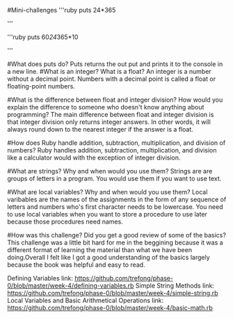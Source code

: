 #Mini-challenges
'''ruby
puts 24*365

'''

'''ruby
puts 60*24*365*10

'''


#What does puts do?
Puts returns the out put and prints it to the console in a new line.
#What is an integer? What is a float?
An integer is a number without a decimal point. Numbers with a decimal point is called a float or floating-point numbers.

#What is the difference between float and integer division? How would you explain the difference to someone who doesn't know anything about programming?
The main difference between float and integer division is that integer division only returns integer answers. In other words, it will always round down to the nearest integer if the answer is a float.

#How does Ruby handle addition, subtraction, multiplication, and division of numbers?
Ruby handles addition, subtraction, multiplication, and division like a calculator would with the exception of integer division.

#What are strings? Why and when would you use them?
Strings are are groups of letters in a program. You would use them if you want to use text.

#What are local variables? Why and when would you use them?
Local varibables are the names of the assignments in the form of any sequence of letters and numbers who's first character needs to be lowercase. You need to use local variables when you want to store a procedure to use later because those procedures need names.

#How was this challenge? Did you get a good review of some of the basics?
This challenge was a little bit hard for me in the beggining because it was a different format of learning the material than what we have been doing.Overall I felt like I got a good understanding of the basics largely because the book was helpful and easy to read.

Defining Variables link:
https://github.com/trefong/phase-0/blob/master/week-4/defining-variables.rb
Simple String Methods link:
https://github.com/trefong/phase-0/blob/master/week-4/simple-string.rb
Local Variables and Basic Arithmetical Operations link:
https://github.com/trefong/phase-0/blob/master/week-4/basic-math.rb